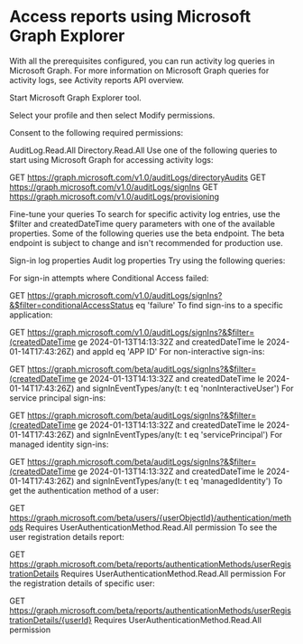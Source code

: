 Access reports using Microsoft Graph Explorer
=============================================

With all the prerequisites configured, you can run activity log queries in Microsoft Graph. For more information on Microsoft Graph queries for activity logs, see Activity reports API overview.

Start Microsoft Graph Explorer tool.

Select your profile and then select Modify permissions.

Consent to the following required permissions:

AuditLog.Read.All
Directory.Read.All
Use one of the following queries to start using Microsoft Graph for accessing activity logs:

GET https://graph.microsoft.com/v1.0/auditLogs/directoryAudits
GET https://graph.microsoft.com/v1.0/auditLogs/signIns
GET https://graph.microsoft.com/v1.0/auditLogs/provisioning

Fine-tune your queries
To search for specific activity log entries, use the $filter and createdDateTime query parameters with one of the available properties. Some of the following queries use the beta endpoint. The beta endpoint is subject to change and isn't recommended for production use.

Sign-in log properties
Audit log properties
Try using the following queries:

For sign-in attempts where Conditional Access failed:

GET https://graph.microsoft.com/v1.0/auditLogs/signIns?&$filter=conditionalAccessStatus eq 'failure'
To find sign-ins to a specific application:

GET https://graph.microsoft.com/v1.0/auditLogs/signIns?&$filter=(createdDateTime ge 2024-01-13T14:13:32Z and createdDateTime le 2024-01-14T17:43:26Z) and appId eq 'APP ID'
For non-interactive sign-ins:

GET https://graph.microsoft.com/beta/auditLogs/signIns?&$filter=(createdDateTime ge 2024-01-13T14:13:32Z and createdDateTime le 2024-01-14T17:43:26Z) and signInEventTypes/any(t: t eq 'nonInteractiveUser')
For service principal sign-ins:

GET https://graph.microsoft.com/beta/auditLogs/signIns?&$filter=(createdDateTime ge 2024-01-13T14:13:32Z and createdDateTime le 2024-01-14T17:43:26Z) and signInEventTypes/any(t: t eq 'servicePrincipal')
For managed identity sign-ins:

GET https://graph.microsoft.com/beta/auditLogs/signIns?&$filter=(createdDateTime ge 2024-01-13T14:13:32Z and createdDateTime le 2024-01-14T17:43:26Z) and signInEventTypes/any(t: t eq 'managedIdentity')
To get the authentication method of a user:

GET https://graph.microsoft.com/beta/users/{userObjectId}/authentication/methods
Requires UserAuthenticationMethod.Read.All permission
To see the user registration details report:

GET https://graph.microsoft.com/beta/reports/authenticationMethods/userRegistrationDetails
Requires UserAuthenticationMethod.Read.All permission
For the registration details of specific user:

GET https://graph.microsoft.com/beta/reports/authenticationMethods/userRegistrationDetails/{userId}
Requires UserAuthenticationMethod.Read.All permission
